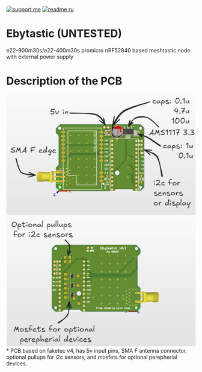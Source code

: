 [![support me](https://img.shields.io/badge/Support%20me-CloudTips-blue)](https://pay.cloudtips.ru/p/c197b86d) [![readme ru](https://img.shields.io/badge/README%20%D0%BD%D0%B0%20%D1%80%D1%83%D1%81%D1%81%D0%BA%D0%BE%D0%BC-214a57)](/README_RU.md)

# Ebytastic (UNTESTED)
e22-900m30s/e22-400m30s promicro nRF52840 based meshtastic node with external power supply

# Description of the PCB

<img src="./EN description.png" width="600">
* PCB based on faketec v4, has 5v input pins, SMA F antenna connector, optional pullups for i2c sensors, and mosfets for optional perepherial devices.

